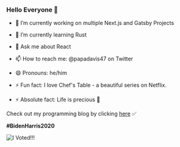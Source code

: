 ### Hello Everyone 👋

- 🔭 I’m currently working on multiple Next.js and Gatsby Projects
- 🌱 I’m currently learning Rust
- 💬 Ask me about React
- 📫 How to reach me: @papadavis47 on Twitter
- 😄 Pronouns: he/him

- ⚡ Fun fact: I love Chef's Table - a beautiful series on Netflix.
- ⚡ Absolute fact: Life is precious 💯

Check out my programming blog by clicking [here](https://comfortablefeelingdumb.com) ✅

**#BidenHarris2020**

![I Voted!!!](https://user-images.githubusercontent.com/3104489/97828882-616ae680-1c96-11eb-8110-4f39349b4033.gif)
